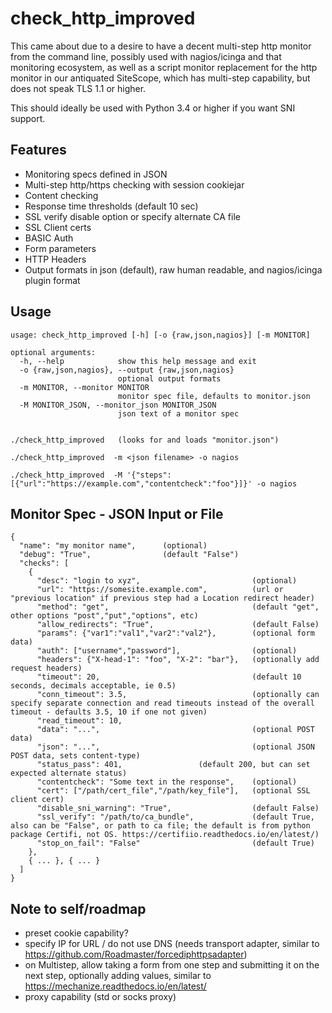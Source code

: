 # check_http_improved

This came about due to a desire to have a decent multi-step http monitor from the command line, possibly used with nagios/icinga and that monitoring ecosystem, as well as a script monitor replacement for the http monitor in our antiquated SiteScope, which has multi-step capability, but does not speak TLS 1.1 or higher.

This should ideally be used with Python 3.4 or higher if you want SNI support.  

## Features

* Monitoring specs defined in JSON
* Multi-step http/https checking with session cookiejar
* Content checking
* Response time thresholds (default 10 sec)
* SSL verify disable option or specify alternate CA file
* SSL Client certs
* BASIC Auth
* Form parameters
* HTTP Headers
* Output formats in json (default), raw human readable, and nagios/icinga plugin format

## Usage

```
usage: check_http_improved [-h] [-o {raw,json,nagios}] [-m MONITOR]

optional arguments:
  -h, --help            show this help message and exit
  -o {raw,json,nagios}, --output {raw,json,nagios}
                        optional output formats
  -m MONITOR, --monitor MONITOR
                        monitor spec file, defaults to monitor.json
  -M MONITOR_JSON, --monitor_json MONITOR_JSON
                        json text of a monitor spec


./check_http_improved   (looks for and loads "monitor.json")

./check_http_improved  -m <json filename> -o nagios

./check_http_improved  -M '{"steps":[{"url":"https://example.com","contentcheck":"foo"}]}' -o nagios
```

## Monitor Spec - JSON Input or File 
```
{
  "name": "my monitor name",      (optional)
  "debug": "True",                (default "False")
  "checks": [
    { 
      "desc": "login to xyz",                         (optional)
      "url": "https://somesite.example.com",          (url or "previous location" if previous step had a Location redirect header)
      "method": "get",                                (default "get", other options "post","put","options", etc)
      "allow_redirects": "True",                      (default False)
      "params": {"var1":"val1","var2":"val2"},        (optional form data)
      "auth": ["username","password"],                (optional)
      "headers": {"X-head-1": "foo", "X-2": "bar"},   (optionally add request headers)
      "timeout": 20,                                  (default 10 seconds, decimals acceptable, ie 0.5)
      "conn_timeout": 3.5,                            (optionally can specify separate connection and read timeouts instead of the overall timeout - defaults 3.5, 10 if one not given)
      "read_timeout": 10,
      "data": "...",                                  (optional POST data)
      "json": "...",                                  (optional JSON POST data, sets content-type)
      "status_pass": 401,			      (default 200, but can set expected alternate status)
      "contentcheck": "Some text in the response",    (optional)
      "cert": ["/path/cert_file","/path/key_file"],   (optional SSL client cert)
      "disable_sni_warning": "True",                  (default False)
      "ssl_verify": "/path/to/ca_bundle",             (default True, also can be "False", or path to ca file; the default is from python package Certifi, not OS. https://certifiio.readthedocs.io/en/latest/)
      "stop_on_fail": "False"                         (default True)
    },
    { ... }, { ... }
  ]
}
```

## Note to self/roadmap

- preset cookie capability?
- specify IP for URL / do not use DNS (needs transport adapter, similar to https://github.com/Roadmaster/forcediphttpsadapter)
- on Multistep, allow taking a form from one step and submitting it on the next step, optionally adding values, similar to https://mechanize.readthedocs.io/en/latest/
- proxy capability (std or socks proxy)

